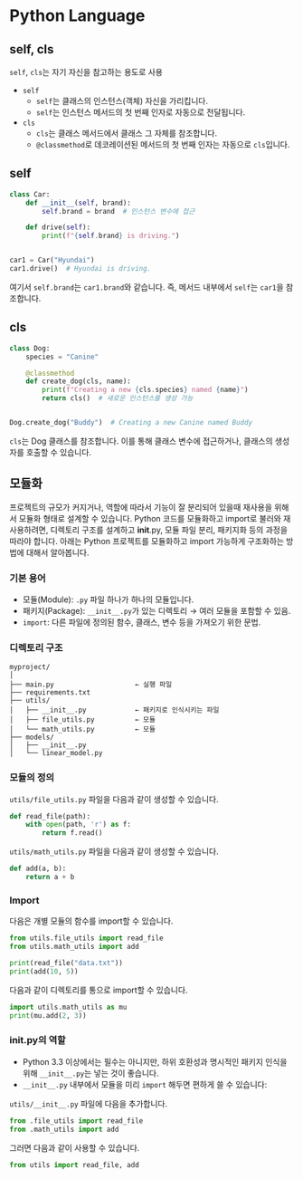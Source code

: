 # Python Language

## self, cls

`self`, `cls`는 자기 자신을 참고하는 용도로 사용

* `self`
  * `self`는 클래스의 인스턴스(객체) 자신을 가리킵니다.
  * `self`는 인스턴스 메서드의 첫 번째 인자로 자동으로 전달됩니다.
* `cls`
  * `cls`는 클래스 메서드에서 클래스 그 자체를 참조합니다.
  * `@classmethod`로 데코레이션된 메서드의 첫 번째 인자는 자동으로 `cls`입니다.

## self

```python
class Car:
    def __init__(self, brand):
        self.brand = brand  # 인스턴스 변수에 접근

    def drive(self):
        print(f"{self.brand} is driving.")


car1 = Car("Hyundai")
car1.drive()  # Hyundai is driving.
```

여기서 `self.brand`는 `car1.brand`와 같습니다. 즉, 메서드 내부에서 `self`는 `car1`을 참조합니다.


## cls

```python
class Dog:
    species = "Canine"

    @classmethod
    def create_dog(cls, name):
        print(f"Creating a new {cls.species} named {name}")
        return cls()  # 새로운 인스턴스를 생성 가능


Dog.create_dog("Buddy")  # Creating a new Canine named Buddy
```

`cls`는 Dog 클래스를 참조합니다. 이를 통해 클래스 변수에 접근하거나, 클래스의 생성자를 호출할 수 있습니다.

## 모듈화

프로젝트의 규모가 커지거나, 역할에 따라서 기능이 잘 분리되어 있을때 재사용을 위해서 모듈화 형태로 설계할 수 있습니다.
Python 코드를 모듈화하고 import로 불러와 재사용하려면, 디렉토리 구조를 설계하고 __init__.py, 모듈 파일 분리, 패키지화 등의 과정을 따라야 합니다. 아래는 Python 프로젝트를 모듈화하고 import 가능하게 구조화하는 방법에 대해서 알아봅니다.

### 기본 용어

* 모듈(Module): `.py` 파일 하나가 하나의 모듈입니다.
* 패키지(Package): `__init__.py`가 있는 디렉토리 → 여러 모듈을 포함할 수 있음.
* `import`: 다른 파일에 정의된 함수, 클래스, 변수 등을 가져오기 위한 문법.

### 디렉토리 구조

```
myproject/
│
├── main.py                    ← 실행 파일
├── requirements.txt
├── utils/
│   ├── __init__.py            ← 패키지로 인식시키는 파일
│   ├── file_utils.py          ← 모듈
│   └── math_utils.py          ← 모듈
├── models/
│   ├── __init__.py
│   └── linear_model.py
```

### 모듈의 정의

`utils/file_utils.py` 파일을 다음과 같이 생성할 수 있습니다.

```python
def read_file(path):
    with open(path, 'r') as f:
        return f.read()
```

`utils/math_utils.py` 파일을 다음과 같이 생성할 수 있습니다.

```python
def add(a, b):
    return a + b
```

### Import

다음은 개별 모듈의 함수를 import할 수 있습니다.

```python
from utils.file_utils import read_file
from utils.math_utils import add

print(read_file("data.txt"))
print(add(10, 5))
```

다음과 같이 디렉토리를 통으로 import할 수 있습니다.

```python
import utils.math_utils as mu
print(mu.add(2, 3))
```

### __init__.py의 역할

* Python 3.3 이상에서는 필수는 아니지만, 하위 호환성과 명시적인 패키지 인식을 위해 `__init__.py`는 넣는 것이 좋습니다.
* `__init__.py` 내부에서 모듈을 미리 `import` 해두면 편하게 쓸 수 있습니다:

`utils/__init__.py` 파일에 다음을 추가합니다.

```python
from .file_utils import read_file
from .math_utils import add
```

그러면 다음과 같이 사용할 수 있습니다.

```python
from utils import read_file, add
```
